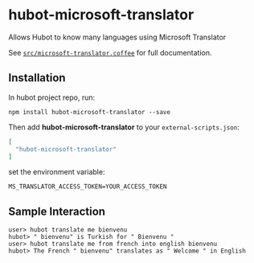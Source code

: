 # hubot-microsoft-translator

Allows Hubot to know many languages using Microsoft Translator

See [`src/microsoft-translator.coffee`](src/microsoft-translator.coffee) for full documentation.

## Installation

In hubot project repo, run:

`npm install hubot-microsoft-translator --save`

Then add **hubot-microsoft-translator** to your `external-scripts.json`:

```json
[
  "hubot-microsoft-translator"
]
```

set the environment variable:

`MS_TRANSLATOR_ACCESS_TOKEN=YOUR_ACCESS_TOKEN`

## Sample Interaction

```
user> hubot translate me bienvenu
hubot> " bienvenu" is Turkish for " Bienvenu "
user> hubot translate me from french into english bienvenu
hubot> The French " bienvenu" translates as " Welcome " in English
```
